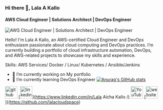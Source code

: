 ### Hi there 👋, Lala A Kallo
#### AWS Cloud Engineer | Solutions Architect | DevOps Engineer 
![AWS Cloud Engineer | Solutions Architect | DevOps Engineer ](https://github.com/lalacloudspace)

Hello! I'm Lala A Kallo, an AWS-certified Cloud Engineer and DevOps enthusiasm  passionate about cloud computing and DevOps practices. I’m currently building a portfolio of cloud infrastructure automation, DevOps, and AWS-related projects to showcase my skills and experience.


Skills:  AWS Services/ Docker / Linux/ Kubernetes / Ansible/Jenkins

- 🔭 I’m currently working on My portfolio 
- 🌱 I’m currently learning DevOps Engineer 
[![Anurag's GitHub stats](https://github-readme-stats.vercel.app/api?username=lalacloudspace)](https://github.com/anuraghazra/github-readme-stats)

[<img src='https://cdn.jsdelivr.net/npm/simple-icons@3.0.1/icons/github.svg' alt='github' height='40'>](https://github.com/lalacloudspace)  [<img src='https://cdn.jsdelivr.net/npm/simple-icons@3.0.1/icons/linkedin.svg' alt='linkedin' height='40'>](https://www.linkedin.com/in/Lala Aicha Kallo /)  [<img src='https://cdn.jsdelivr.net/npm/simple-icons@3.0.1/icons/youtube.svg' alt='YouTube' height='40'>](https://www.youtube.com/channel/LalaOnCloud)  [<img src='https://cdn.jsdelivr.net/npm/simple-icons@3.0.1/icons/icloud.svg' alt='website' height='40'>]((https://github.com/lalacloudspace)  







